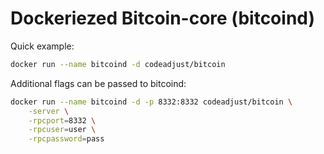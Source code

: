 # Dockeriezed Bitcoin-core (bitcoind)

Quick example:
```bash
docker run --name bitcoind -d codeadjust/bitcoin
```

Additional flags can be passed to bitcoind:
```bash
docker run --name bitcoind -d -p 8332:8332 codeadjust/bitcoin \
    -server \
    -rpcport=8332 \
    -rpcuser=user \
    -rpcpassword=pass
```
